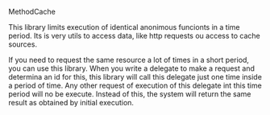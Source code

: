 MethodCache

This library limits execution of identical anonimous funcionts in a time period. Its is very
utils to access data, like http requests ou access to cache sources.

If  you need to request the same resource a lot of times in a short period, you can use this
library.  When  you  write  a  delegate to make a request and determina an id for this, this
library  will call this delegate just one time inside a period of time. Any other request of
execution  of  this  delegate  int this time period will no be execute. Instead of this, the
system will return the same result as obtained by initial execution.
